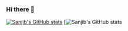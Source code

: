 ### Hi there 👋

<!--
**Sanjib-036/Sanjib-036** is a ✨ _special_ ✨ repository because its `README.md` (this file) appears on your GitHub profile.

Here are some ideas to get you started:

- 🔭 I’m currently working on ...
- 🌱 I’m currently learning ...
- 👯 I’m looking to collaborate on ...
- 🤔 I’m looking for help with ...
- 💬 Ask me about ...
- 📫 How to reach me: ...
- 😄 Pronouns: ...
- ⚡ Fun fact: ...
-->
[![Sanjib's GitHub stats](https://github-readme-stats.vercel.app/api?username=Sanjib-036)](https://github.com/Sanjib-036/github-readme-stats)
[![Sanjib's GitHub stats](https://github-readme-stats.vercel.app/api?username=Sanjib-036&show_icons=true)

